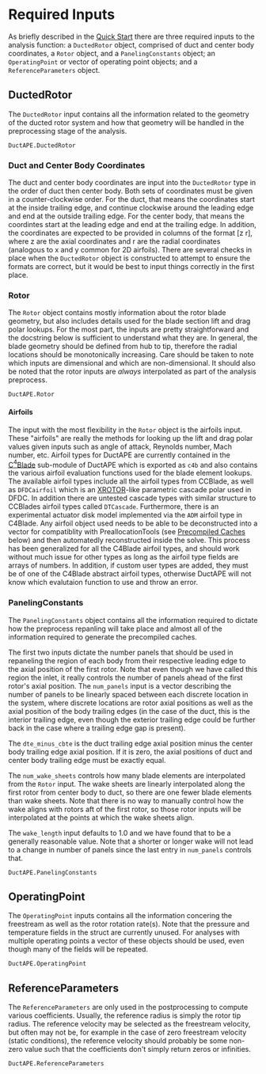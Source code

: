 # Required Inputs

As briefly described in the [Quick Start](@ref) there are three required inputs to the analysis function: a `DuctedRotor` object, comprised of duct and center body coordinates, a `Rotor` object, and a `PanelingConstants` object; an `OperatingPoint` or vector of operating point objects; and a `ReferenceParameters` object.

## DuctedRotor

The `DuctedRotor` input contains all the information related to the geometry of the ducted rotor system and how that geometry will be handled in the preprocessing stage of the analysis.

```@docs
DuctAPE.DuctedRotor
```

### Duct and Center Body Coordinates

The duct and center body coordinates are input into the `DuctedRotor` type in the order of duct then center body.
Both sets of coordinates must be given in a counter-clockwise order.
For the duct, that means the coordinates start at the inside trailing edge, and continue clockwise around the leading edge and end at the outside trailing edge.
For the center body, that means the coordintes start at the leading edge and end at the trailing edge.
In addition, the coordinates are expected to be provided in columns of the format [z r], where z are the axial coordinates and r are the radial coordinates (analogous to x and y common for 2D airfoils).
There are several checks in place when the `DuctedRotor` object is constructed to attempt to ensure the formats are correct, but it would be best to input things correctly in the first place.

### Rotor

The `Rotor` object contains mostly information about the rotor blade geometry, but also includes details used for the blade section lift and drag polar lookups.
For the most part, the inputs are pretty straightforward and the docstring below is sufficient to understand what they are.
In general, the blade geometry should be defined from hub to tip, therefore the radial locations should be monotonically increasing.
Care should be taken to note which inputs are dimensional and which are non-dimensional.
It should also be noted that the rotor inputs are _always_ interpolated as part of the analysis preprocess.

```@docs
DuctAPE.Rotor
```

#### Airfoils

The input with the most flexibility in the `Rotor` object is the airfoils input.
These "airfoils" are really the methods for looking up the lift and drag polar values given inputs such as angle of attack, Reynolds number, Mach number, etc.
Airfoil types for DuctAPE are currently contained in the [C$^\textrm{4}$Blade](@ref "C$^\textrm{4}$Blade [[C](#)ascade [C](#)ompatible [CCBlade](https://flow.byu.edu/CCBlade.jl/stable/)]") sub-module of DuctAPE which is exported as `c4b` and also contains the various airfoil evaluation functions used for the blade element lookups.
The available airfoil types include all the airfoil types from CCBlade, as well as `DFDCairfoil` which is an [XROTOR](https://web.mit.edu/drela/Public/web/xrotor/)-like parametric cascade polar used in DFDC.
In addition there are untested cascade types with similar structure to CCBlades airfoil types called `DTCascade`.
Furthermore, there is an experimental actuator disk model implemented via the `ADM` airfoil type in C4Blade.
 Any airfoil object used needs to be able to be deconstructed into a vector for compatiblity with PreallocationTools (see [Precompiled Caches](@ref) below) and then automatedly reconstructed inside the solve.  This process has been generalized for all the C4Blade airfoil types, and should work without much issue for other types as long as the airfoil type fields are arrays of numbers.
In addition, if custom user types are added, they must be of one of the C4Blade abstract airfoil types, otherwise DuctAPE will not know which evalutaion function to use and throw an error.

### PanelingConstants

The `PanelingConstants` object contains all the information required to dictate how the preprocess repanling will take place and almost all of the information required to generate the precompiled caches.

The first two inputs dictate the number panels that should be used in repaneling the region of each body from their respective leading edge to the axial position of the first rotor.
Note that even though we have called this region the inlet, it really controls the number of panels ahead of the first rotor's axial position.
The `num_panels` input is a vector describing the number of panels to be linearly spaced between each discrete location in the system, where discrete locations are rotor axial positions as well as the axial position of the body trailing edges (in the case of the duct, this is the interior trailing edge, even though the exterior trailing edge could be further back in the case where a trailing edge gap is present).

The `dte_minus_cbte` is the duct trailing edge axial position minus the center body trailing edge axial position.
If it is zero, the axial positions of duct and center body trailing edge must be exactly equal.

The `num_wake_sheets` controls how many blade elements are interpolated from the `Rotor` input.  The wake sheets are linearly interpolated along the first rotor from center body to duct, so there are one fewer blade elements than wake sheets.
Note that there is no way to manually control how the wake aligns with rotors aft of the first rotor, so those rotor inputs will be interpolated at the points at which the wake sheets align.

The `wake_length` input defaults to 1.0 and we have found that to be a generally reasonable value.
Note that a shorter or longer wake will not lead to a change in number of panels since the last entry in `num_panels` controls that.

```@docs
DuctAPE.PanelingConstants
```

## OperatingPoint

The `OperatingPoint` inputs contains all the information concering the freestream as well as the rotor rotation rate(s).
Note that the pressure and temperature fields in the struct are currently unused.
For analyses with multiple operating points a vector of these objects should be used, even though many of the fields will be repeated.


```@docs
DuctAPE.OperatingPoint
```

## ReferenceParameters

The `ReferenceParameters` are only used in the postprocessing to compute various coefficients.
Usually, the reference radius is simply the rotor tip radius.
The reference velocity may be selected as the freestream velocity, but often may not be, for example in the case of zero freestream velocity (static conditions), the reference velocity should probably be some non-zero value such that the coefficients don't simply return zeros or infinities.

```@docs
DuctAPE.ReferenceParameters
```

